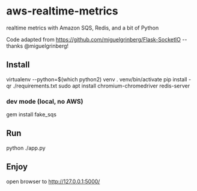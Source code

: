 # aws-realtime-metrics
realtime metrics with Amazon SQS, Redis, and a bit of Python

Code adapted from https://github.com/miguelgrinberg/Flask-SocketIO -- thanks @miguelgrinberg!

## Install

virtualenv --python=$(which python2) venv
. venv/bin/activate
pip install -qr ./requirements.txt
sudo apt install chromium-chromedriver redis-server

### dev mode (local, no AWS)

gem install fake_sqs

## Run

python ./app.py


## Enjoy

open browser to http://127.0.0.1:5000/
